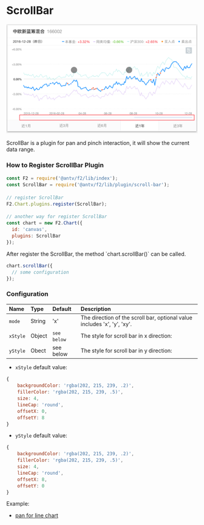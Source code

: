 # ScrollBar

![](../.gitbook/assets/image%20%2838%29.png)

ScrollBar is a plugin for pan and pinch interaction, it will show the current data range.

### How to Register ScrollBar Plugin

```javascript
const F2 = require('@antv/f2/lib/index');
const ScrollBar = require('@antv/f2/lib/plugin/scroll-bar');

// register ScrollBar
F2.Chart.plugins.register(ScrollBar); 

// another way for register ScrollBar
const chart = new F2.Chart({
  id: 'canvas',
  plugins: ScrollBar
});
```

After register the ScrollBar, the method \`chart.scrollBar\(\)\` can be called.

```javascript
chart.scrollBar({
  // some configuration
});
```

### Configuration

| Name | Type | Default | Description |
| :--- | :--- | :--- | :--- |
| `mode` | String | 'x' | The direction of the scroll bar, optional value includes 'x', 'y', 'xy'. |
| `xStyle` | Object | `see below` | The style for scroll bar in  x direction:   |
| `yStyle` | Obect | see below | The style for scroll bar in y direction:  |

* `xStyle` default value:

```javascript
{
    backgroundColor: 'rgba(202, 215, 239, .2)',
    fillerColor: 'rgba(202, 215, 239, .5)',
    size: 4,
    lineCap: 'round',
    offsetX: 0,
    offsetY: 8
}
```

* `yStyle` default value:

```javascript
{
    backgroundColor: 'rgba(202, 215, 239, .2)',
    fillerColor: 'rgba(202, 215, 239, .5)',
    size: 4,
    lineCap: 'round',
    offsetX: 8,
    offsetY: 0
}
```

Example:

* [pan for line chart](https://antv.alipay.com/zh-cn/f2/3.x/demo/interaction/pan-for-line-chart.html)



